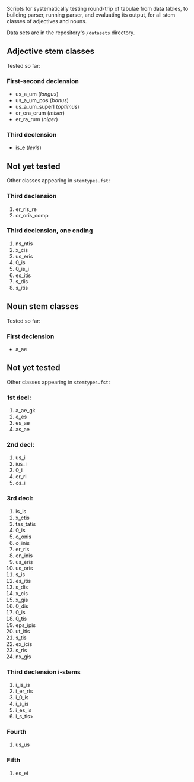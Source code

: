 Scripts for systematically testing round-trip of tabulae from data tables, to building parser, running parser, and evaluating its output, for all stem classes of adjectives and nouns.

Data sets are in the repository's `/datasets` directory.


## Adjective stem classes

Tested so far:


### First-second declension

- us_a_um (*longus*)
- us_a_um_pos (*bonus*)
- us_a_um_superl (*optimus*)
- er_era_erum (*miser*)
- er_ra_rum (*niger*)


### Third declension

- is_e (*levis*)




## Not yet tested

Other classes appearing in `stemtypes.fst`:




### Third declension


1. er_ris_re
1. or_oris_comp

### Third declension, one ending

1. ns_ntis
1. x_cis
1. us_eris
1. 0_is
1. 0_is_i
1. es_itis
1. s_dis
1. s_itis





## Noun stem classes


Tested so far:


### First declension

- a_ae


## Not yet tested

Other classes appearing in `stemtypes.fst`:


### 1st decl:

1. a_ae_gk
1. e_es
1. es_ae
1. as_ae

### 2nd decl:

1. us_i
1. ius_i
1. 0_i
1. er_ri
1. os_i


### 3rd decl:

1. is_is
1. x_ctis
1. tas_tatis
1. 0_is
1. o_onis
1. o_inis
1. er_ris
1. en_inis
1. us_eris
1. us_oris
1. s_is
1. es_itis
1. s_dis
1. x_cis
1. x_gis
1. 0_dis
1. 0_is
1. 0_tis
1. eps_ipis
1. ut_itis
1. s_tis
1. ex_icis
1. s_ris
1. nx_gis

### Third declension i-stems

1. i_is_is
1. i_er_ris
1. i_0_is
1. i_s_is
1. i_es_is
1. i_s_tis>

### Fourth

1. us_us

### Fifth

1. es_ei
